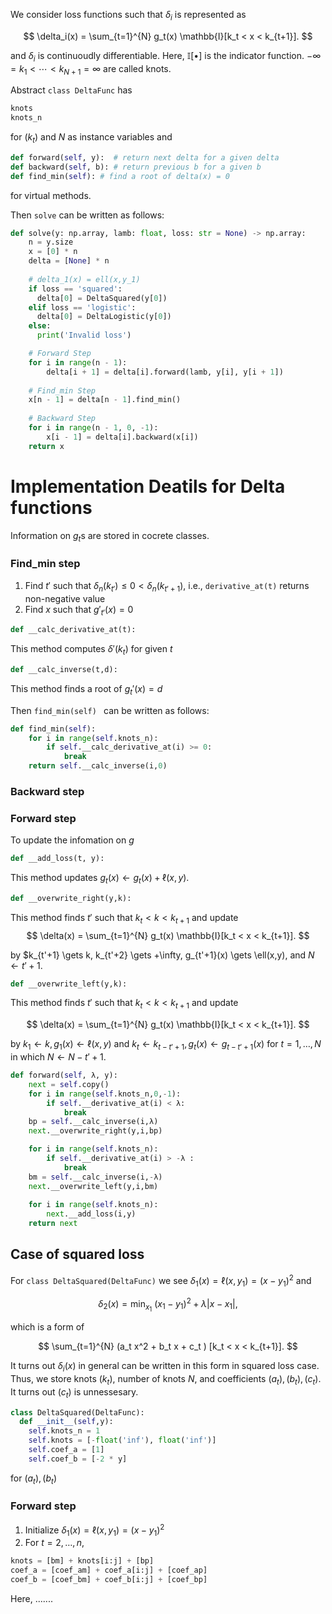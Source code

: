 We consider loss functions such that $\delta_i$ is represented as 

$$ \delta_i(x) = \sum_{t=1}^{N} g_t(x)  \mathbb{I}[k_t < x < k_{t+1}]. $$

and $\delta_i$ is continuoudly differentiable. Here, $\mathbb{I}[\bullet]$ is the indicator function.
$-\infty = k_1 < \cdots < k_{N+1} = \infty$ are called knots.

Abstract `class DeltaFunc` has
```python
knots
knots_n
```
for $(k_t)$ and $N$ as instance variables and 

```python  
def forward(self, y):  # return next delta for a given delta
def backward(self, b): # return previous b for a given b
def find_min(self): # find a root of delta(x) = 0
```  
for virtual methods.

Then `solve` can be written as follows:
```python  
def solve(y: np.array, lamb: float, loss: str = None) -> np.array:
    n = y.size
    x = [0] * n
    delta = [None] * n
    
    # delta_1(x) = ell(x,y_1)
    if loss == 'squared':
      delta[0] = DeltaSquared(y[0]) 
    elif loss == 'logistic':
      delta[0] = DeltaLogistic(y[0]) 
    else:
      print('Invalid loss')

    # Forward Step
    for i in range(n - 1):
        delta[i + 1] = delta[i].forward(lamb, y[i], y[i + 1])
    
    # Find_min Step
    x[n - 1] = delta[n - 1].find_min()
    
    # Backward Step
    for i in range(n - 1, 0, -1):
        x[i - 1] = delta[i].backward(x[i])
    return x
```  

# Implementation Deatils for Delta functions

Information on $g_t$s are stored in cocrete classes. 

### Find_min step
1. Find $t'$ such that $\delta_n(k_{t'}) \le 0 < \delta_n(k_{t'+1})$, i.e., `derivative_at(t)` returns non-negative value 
2. Find $x$ such that $g'_{t'}(x) = 0$   


```python
def __calc_derivative_at(t):
```
This method computes $\delta'(k_t)$ for given $t$ 

```python
def __calc_inverse(t,d):   
```
This method finds a root of $g_t'(x)=d$

Then `find_min(self) ` can be written as follows:
```python
def find_min(self):
    for i in range(self.knots_n):
        if self.__calc_derivative_at(i) >= 0:
            break
    return self.__calc_inverse(i,0)
```
### Backward step

### Forward step
To update the infomation on $g$

```python
def __add_loss(t, y):   
```
This method updates $g_t(x) \gets g_t(x) + \ell(x,y)$.

```python
def __overwrite_right(y,k):   
```
This method finds $t'$ such that $k_t < k < k_{t+1}$ and update 
$$ \delta(x) = \sum_{t=1}^{N} g_t(x)  \mathbb{I}[k_t < x < k_{t+1}]. $$

by $k_{t'+1} \gets k, k_{t'+2} \gets +\infty, g_{t'+1}(x) \gets \ell(x,y), and  $N \gets t'+1$.

```python
def __overwrite_left(y,k):   
```
This method finds $t'$ such that $k_t < k < k_{t+1}$ and update 

$$ \delta(x) = \sum_{t=1}^{N} g_t(x)  \mathbb{I}[k_t < x < k_{t+1}]. $$

by $k_1 \gets k, g_1(x) \gets \ell(x,y)$ and $k_t \gets k_{t-t'+1},  g_t(x) \gets g_{t-t'+1}(x)$  for $t =1,\ldots, N$ in which $N \gets N - t' +1$.

```python
def forward(self, λ, y):
    next = self.copy()
    for i in range(self.knots_n,0,-1):
        if self.__derivative_at(i) < λ:
            break
    bp = self.__calc_inverse(i,λ)
    next.__overwrite_right(y,i,bp)

    for i in range(self.knots_n):
        if self.__derivative_at(i) > -λ :
            break
    bm = self.__calc_inverse(i,-λ)
    next.__overwrite_left(y,i,bm)
    
    for i in range(self.knots_n):
        next.__add_loss(i,y) 
    return next
```

## Case of squared loss

For `class DeltaSquared(DeltaFunc)` we see $\delta_1(x) = \ell(x,y_1) = (x-y_1)^2$ and 

$$\delta_2(x) = \min_{x_1}\ (x_1-y_1)^2 + \lambda |x -x_1|, $$

which is a form of 

$$ \sum_{t=1}^{N} (a_t x^2 + b_t x + c_t )  [k_t < x < k_{t+1}]. $$

It turns out $\delta_i(x)$ in general can be written in this form in squared loss case.
Thus, we store knots $(k_t)$, number of knots $N$, and coefficients $(a_t),(b_t),(c_t)$. It turns out $(c_t)$ is unnessesary.
```python
class DeltaSquared(DeltaFunc):
  def __init__(self,y):
    self.knots_n = 1
    self.knots = [-float('inf'), float('inf')] 
    self.coef_a = [1]
    self.coef_b = [-2 * y]
```
for $(a_t),(b_t)$
### Forward step
1. Initialize $\delta_1(x) = \ell(x,y_1) = (x-y_1)^2$
2. For $t=2,\ldots,n$,
```python
knots = [bm] + knots[i:j] + [bp] 
coef_a = [coef_am] + coef_a[i:j] + [coef_ap]
coef_b = [coef_bm] + coef_b[i:j] + [coef_bp]
```
Here, .......






